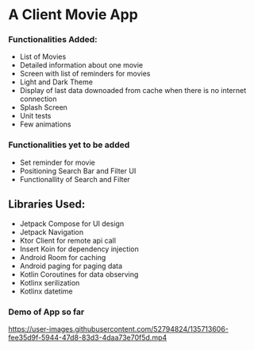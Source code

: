 # A Client Movie App

### Functionalities Added:
* List of Movies
* Detailed information about one movie
* Screen with list of reminders for movies
* Light and Dark Theme
* Display of last data downoaded from cache when there is no internet connection
* Splash Screen
* Unit tests
* Few animations

### Functionalities yet to be added
* Set reminder for movie
* Positioning Search Bar and Filter UI
* Functionallity of Search and Filter

## Libraries Used:
* Jetpack Compose for UI design
* Jetpack Navigation
* Ktor Client for remote api call
* Insert Koin for dependency injection
* Android Room for caching
* Android paging for paging data
* Kotlin Coroutines for data observing
* Kotlinx serilization
* Kotlinx datetime

### Demo of App so far
https://user-images.githubusercontent.com/52794824/135713606-fee35d9f-5944-47d8-83d3-4daa73e70f5d.mp4

